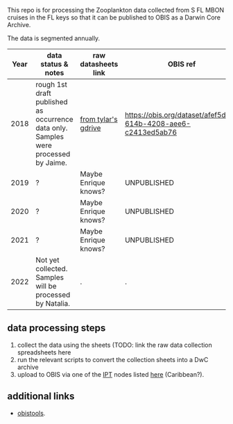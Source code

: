 This repo is for processing the Zooplankton data collected from S FL MBON cruises in the FL keys so that it can be published to OBIS as a Darwin Core Archive.

The data is segmented annually.

Year | data status & notes                                                                 | raw datasheets link      | OBIS ref   
-----|-------------------------------------------------------------------------------------|--------------------------|------------------------------------------
2018 | rough 1st draft published as occurrence data only. Samples were processed by Jaime. | [from tylar's gdrive](https://drive.google.com/drive/folders/1FcyUnXjqIeh2XF7uhuuvKL8eYGSaJVvZ?usp=sharing) | https://obis.org/dataset/afef5da2-614b-4208-aee6-c2413ed5ab76
2019 | ?                                                                                   | Maybe Enrique knows?     | UNPUBLISHED
2020 | ?                                                                                   | Maybe Enrique knows?     | UNPUBLISHED
2021 | ?                                                                                   | Maybe Enrique knows?     | UNPUBLISHED
2022 | Not yet collected. Samples will be processed by Natalia.                            | .                        | .


## data processing steps
1. collect the data using the sheets (TODO: link the raw data collection spreadsheets here
2. run the relevant scripts to convert the collection sheets into a DwC archive
3. upload to OBIS via one of the [IPT](https://github.com/gbif/ipt) nodes listed [here](http://ipt.iobis.org/) (Caribbean?).

## additional links
* [obistools](https://github.com/iobis/obistools).

